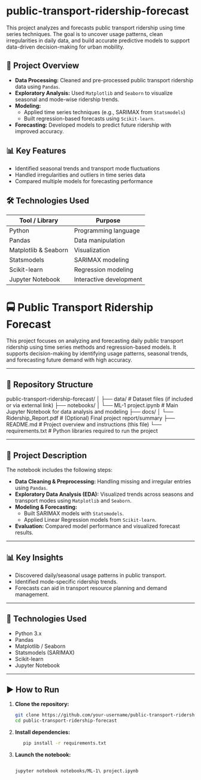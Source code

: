 # public-transport-ridership-forecast

This project analyzes and forecasts public transport ridership using time series techniques. The goal is to uncover usage patterns, clean irregularities in daily data, and build accurate predictive models to support data-driven decision-making for urban mobility.

## 📌 Project Overview

- **Data Processing:** Cleaned and pre-processed public transport ridership data using `Pandas`.
- **Exploratory Analysis:** Used `Matplotlib` and `Seaborn` to visualize seasonal and mode-wise ridership trends.
- **Modeling:**
  - Applied time series techniques (e.g., SARIMAX from `Statsmodels`)
  - Built regression-based forecasts using `Scikit-learn`.
- **Forecasting:** Developed models to predict future ridership with improved accuracy.

## 📊 Key Features

- Identified seasonal trends and transport mode fluctuations
- Handled irregularities and outliers in time series data
- Compared multiple models for forecasting performance

## 🛠️ Technologies Used

| Tool / Library      | Purpose                          |
|---------------------|----------------------------------|
| Python              | Programming language             |
| Pandas              | Data manipulation                |
| Matplotlib & Seaborn| Visualization                    |
| Statsmodels         | SARIMAX modeling                 |
| Scikit-learn        | Regression modeling              |
| Jupyter Notebook    | Interactive development          |

# 🚍 Public Transport Ridership Forecast

This project focuses on analyzing and forecasting daily public transport ridership using time series methods and regression-based models. It supports decision-making by identifying usage patterns, seasonal trends, and forecasting future demand with high accuracy.

---
## 📁 Repository Structure
public-transport-ridership-forecast/
│
├── data/ # Dataset files (if included or via external link)
├── notebooks/
│ └── ML-1 project.ipynb # Main Jupyter Notebook for data analysis and modeling
├── docs/
│ └── Ridership_Report.pdf # (Optional) Final project report/summary
├── README.md # Project overview and instructions (this file)
└── requirements.txt # Python libraries required to run the project


---

## 📝 Project Description

The notebook includes the following steps:

- **Data Cleaning & Preprocessing:** Handling missing and irregular entries using `Pandas`.
- **Exploratory Data Analysis (EDA):** Visualized trends across seasons and transport modes using `Matplotlib` and `Seaborn`.
- **Modeling & Forecasting:**
  - Built SARIMAX models with `Statsmodels`.
  - Applied Linear Regression models from `Scikit-learn`.
- **Evaluation:** Compared model performance and visualized forecast results.

---

## 📊 Key Insights

- Discovered daily/seasonal usage patterns in public transport.
- Identified mode-specific ridership trends.
- Forecasts can aid in transport resource planning and demand management.

---

## 🧰 Technologies Used

- Python 3.x
- Pandas
- Matplotlib / Seaborn
- Statsmodels (SARIMAX)
- Scikit-learn
- Jupyter Notebook

---

## ▶️ How to Run

1. **Clone the repository:**
   ```bash
   git clone https://github.com/your-username/public-transport-ridership-forecast.git
   cd public-transport-ridership-forecast
2. **Install dependencies:**
   ```bash
      pip install -r requirements.txt
3. **Launch the notebook:**
      ```bash

   jupyter notebook notebooks/ML-1\ project.ipynb

